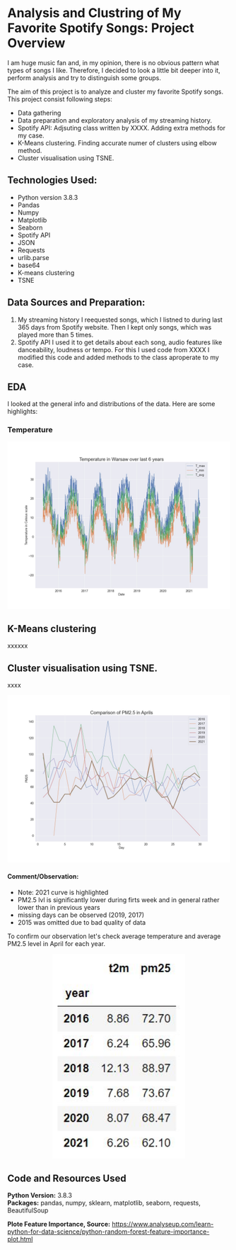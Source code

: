 # Analysis and Clustring of My Favorite Spotify Songs: Project Overview


I am huge music fan and, in my opinion, there is no obvious pattern what types of songs I like. Therefore, I decided to look  a little bit deeper into it, perform analysis and try to distinguish some groups.

The aim of this project is to analyze and cluster my favorite Spotify songs. This project consist following steps:
* Data gathering 
* Data preparation and exploratory analysis of my streaming history.
* Spotify API: Adjsuting class written by XXXX. Adding extra methods for my case. 
* K-Means clustering. Finding accurate numer of clusters using elbow method.
* Cluster visualisation using TSNE.


## Technologies Used:

*	Python version 3.8.3
*	Pandas
*	Numpy
*	Matplotlib
*	Seaborn 
* Spotify API
*	JSON
*	Requests
*	urlib.parse
* base64
* K-means clustering
* TSNE


## Data Sources and Preparation:
1.  My streaming history 
I reequested songs, which I listned to during last 365 days  from Spotify website. Then I kept only songs, which was played more than 5 times.
2. Spotify API
I used it to get details about each song, audio features like danceability, loudness or tempo.
For this I used code from XXXX
I modified this code and added methods to the class aproperate to my case.



## EDA
I looked at the general info and distributions of the data. Here are some highlights:
### Temperature
<p align="center">
  <img src="https://github.com/azebryk/Warsaw_air_quality_estimator/blob/master/images/Temperatures.jpg" width=800>
</p>

## K-Means clustering
xxxxxx

## Cluster visualisation using TSNE.
xxxx
<p align="center">
  <img src="https://github.com/azebryk/Warsaw_air_quality_estimator/blob/master/images/PM25_covid.jpg" width=800>
</p>

#### Comment/Observation:

- Note: 2021 curve is highlighted
- PM2.5 lvl is significantly lower during firts week and in general rather lower than in previous years
- missing days can be observed (2019, 2017)
- 2015 was omitted due to bad quality of data
  
To confirm our observation let's check average temperature and average PM2.5 level in April for each year.

<p align="center">
  <img src="https://github.com/azebryk/Warsaw_air_quality_estimator/blob/master/images/pm25_covid_table.JPG" width=300>
</p>



## Code and Resources Used 
**Python Version:** 3.8.3  
**Packages:** pandas, numpy, sklearn, matplotlib, seaborn, requests, BeautifulSoup

**Plote Feature Importance, Source:** https://www.analyseup.com/learn-python-for-data-science/python-random-forest-feature-importance-plot.html


